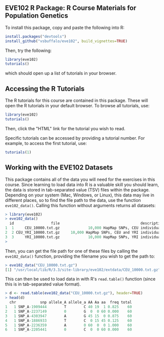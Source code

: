 ## EVE102 R Package: R Course Materials for Population Genetics

To install this package, copy and paste the following into R:

```R
install.packages("devtools")
install_github("vsbuffalo/eve102", build_vignettes=TRUE)
```

Then, try the following:

```R
library(eve102)
tutorials()
```

which should open up a list of tutorials in your browser.

## Accessing the R Tutorials

The R tutorials for this course are contained in this package. These will open
the R tutorials in your default browser. To browse all tutorials, use:

```R
library(eve102)
tutorials()
```

Then, click the "HTML" link for the tutorial you wish to read.

Specific tutorials can be accessed by providing a tutorial number. For example,
to access the first tutorial, use:

```R
tutorials(1)
```

## Working with the EVE102 Datasets

This package contains all of the data you will need for the exercises in this
course. Since learning to load data into R is a valuable skill you should
learn, the data is stored in tab-separated value (TSV) files within the
package. Depending on your system (Mac, Windows, or Linux), this data may live
in different places, so to find the file path to the data, use the function
`eve102_data()`. Calling this function without arguments returns all datasets:

```R
> library(eve102)
> eve102_data()
  id                 file                                     description
1  1     CEU_10000.txt.gz             10,000 HapMap SNPs, CEU individuals
2  2 CEU_YRI_10000.txt.gz     10,000 HapMap SNPs, CEU and YRI individuals
3  3     YRI_10000.txt.gz             10,000 HapMap SNPs, YRI individuals
>
```

Then, you can get the file path for one of these files by calling the
`eve102_data()` function, providing the filename you wish to get the path to:

```R
> eve102_data("CEU_10000.txt.gz")
[1] "/usr/local/lib/R/3.3/site-library/eve102/extdata/CEU_10000.txt.gz"
```

This can then be used to load data in with R's `read.table()` function (since
this is in tab-separated value format).

```R
> d <- read.table(eve102_data("CEU_10000.txt.gz"), header=TRUE)
> head(d)
  chr           snp allele_A allele_a AA Aa aa  freq total
1   1 SNP_A-1909444        T        C 40 19  1 0.825    60
2   1 SNP_A-2237149        0        G  0  0 60 0.000    60
3   1 SNP_A-4303947        A        G 45 15  0 0.875    60
4   1 SNP_A-1886933        T        C  0 15 45 0.125    60
5   1 SNP_A-2236359        A        0 60  0  0 1.000    60
6   1 SNP_A-2205441        0        C  0  0 60 0.000    60
```
